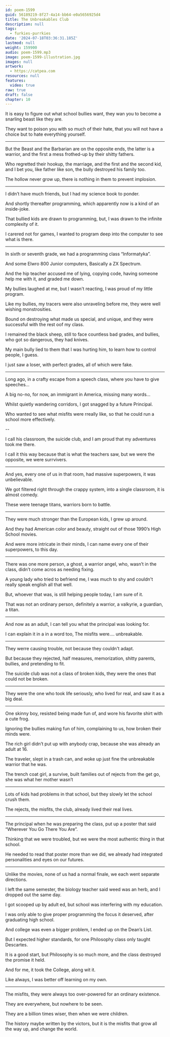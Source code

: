```yaml
---
id: poem-1599
guid: 56189219-8f27-4a14-bb64-e0a5656925d4
title: The Unbreakables Club
description: null
tags:
  - furkies-purrkies
date: '2024-07-18T03:36:31.185Z'
lastmod: null
weight: 159900
audio: poem-1599.mp3
image: poem-1599-illustration.jpg
images: null
artwork:
  - https://catpea.com
resources: null
features:
  video: true
raw: true
draft: false
chapter: 10
---
```


It is easy to figure out what school bullies want,
they wan you to become a snarling beast like they are.

They want to poison you with so much of their hate,
that you will not have a choice but to hate everything yourself.

---

But the Beast and the Barbarian are on the opposite ends,
the latter is a warrior, and the first a mess frothed-up by their shitty fathers.

Who regretted their hookup, the marriage, and the first and the second kid,
and I bet you, like father like son, the bully destroyed his family too.

The hollow never grow up,
there is nothing in them to prevent implosion.

---

I didn’t have much friends,
but I had my science book to ponder.

And shortly thereafter programming,
which apparently now is a kind of an inside-joke.

That bullied kids are drawn to programming,
but, I was drawn to the infinite complexity of it.

I carered not for games,
I wanted to program deep into the computer to see what is there.

---

In sixth or seventh grade,
we had a programming class “Informatyka”.

And some Elwro 800 Junior computers,
Basically a ZX Spectrum.

And the hip teacher accused me of lying, copying code,
having someone help me with it, and graded me down.

My bullies laughed at me, but I wasn't reacting,
I was proud of my little program.

Like my bullies, my tracers were also unraveling before me,
they were well wishing monstrosities.

Bound on destroying what made us special, and unique,
and they were successful with the rest oof my class.

I remained the black sheep, still to face countless bad grades,
and bullies, who got so dangerous, they had knives.

My main bully lied to them that I was hurting him,
to learn how to control people, I guess.

I just saw a loser,
with perfect grades, all of which were fake.

---

Long ago, in a crafty escape from a speech class,
where you have to give speeches…

A big no-no,
for now, an immigrant in America, missing many words…

Whilst quietly wandering corridors,
I got snagged by a future Principal.

Who wanted to see what misfits were rreally like,
so that he could run a school more effectively.

--

I call his classroom, the suicide club,
and I am proud that my adventures took me there.

I call it this way because that is what the teachers saw,
but we were the opposite, we were surrvivers.

---

And yes, every one of us in that room,
had massive superpowers, it was unbelievable.

We got filtered right through the crappy system,
into a single classroom, it is almost comedy.

These were teenage titans,
warriors born to battle.

---

They were much stronger than the European kids,
I grew up around.

And they had American color and beauty,
straight out of those 1990’s High School movies.

And were more intricate in their minds,
I can name every one of their superpowers, to this day.

---

There was one more person, a ghost, a warrior angel,
who, wasn’t in the class, didn’t come acros as needing fixing.

A young lady who tried to befriend me,
I was much to shy and couldn't really speak english all that well.

But, whoever that was,
is still helping people today, I am sure of it.

That was not an ordinary person,
definitely a warrior, a valkyrie, a guardian, a titan.

---

And now as an adult,
I can tell you what the principal was looking for.

I can explain it in a in a word too,
The misfits were…. unbreakable.

---

They werre causing trouble,
not because they couldn't adapt.

But because they rejected,
half measures, memorization, shitty parents, bullies, and pretending to fit.

The suicide club was not a class of broken kids,
they were the ones that could not be broken.

---

They were the one who took life seriously,
who lived for real, and saw it as a big deal.

---

One skinny boy, resisted being made fun of,
and wore his favorite shirt with a cute frog.

Ignoring the bullies making fun of him,
complaining to us, how broken their minds were.

The rich girl didn’t put up with anybody crap,
because she was already an adult at 16.

The traveler, slept in a trash can,
and woke up just fine the unbreakable warrior that he was.

The trench coat girl, a survive,
built families out of rejects from the get go, she was what her mother wasn’t

---

Lots of kids had problems in that school,
but they slowly let the school crush them.

The rejects, the misfits, the club,
already lived their real lives.

---

The principal when he was preparing the class,
put up a poster that said “Wherever You Go There You Are”.

Thinking that we were troubled,
but we were the most authentic thing in that school.

He needed to read that poster more than we did,
we already had integrated personalities and eyes on our futures.

---

Unlike the movies, none of us had a normal finale,
we each went separate directions.

I left the same semester,
the biology teacher said weed was an herb, and I dropped out the same day.

I got scooped up by adult ed,
but school was interfering with my education.

I was only able to give proper programming the focus it deserved,
after graduating high school.

And college was even a bigger problem,
I ended up on the Dean’s List.

But I expected higher standards,
for one Philosophy class only taught Descartes.

It is a good start, but Philosophy is so much more,
and the class destroyed the promise it held.

And for me, it took the College,
along wit it.

Like always,
I was better off learning on my own.

---

The misfits,
they were always too over-powered for an ordinary existence.

They are everywhere,
but nowhere to be seen.

They are a billion times wiser,
then when we were children.

The history maybe written by the victors,
but it is the misfits that grow all the way up, and change the world.
